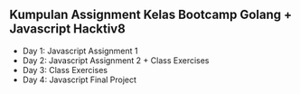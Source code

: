 ## Kumpulan Assignment Kelas Bootcamp Golang + Javascript Hacktiv8
- Day 1: Javascript Assignment 1
- Day 2: Javascript Assignment 2 + Class Exercises
- Day 3: Class Exercises
- Day 4: Javascript Final Project